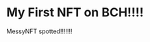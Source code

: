 # My First NFT on BCH!!!!
MessyNFT spotted!!!!!!!
                                                                                                                     